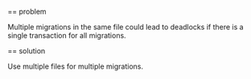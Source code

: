== problem

Multiple migrations in the same file could lead to deadlocks if there is a single transaction for all migrations.

== solution

Use multiple files for multiple migrations.
